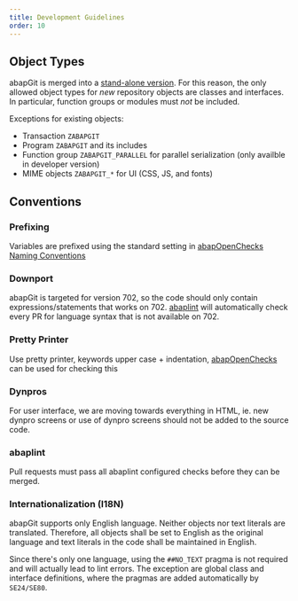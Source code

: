 ```yaml
---
title: Development Guidelines
order: 10
---
```


## Object Types

abapGit is merged into a [stand-alone version](https://docs.abapgit.org/guide-install.html). For this reason, the only allowed object types for *new* repository objects are classes and interfaces. In particular, function groups or modules must *not* be included.

Exceptions for existing objects:
- Transaction `ZABAPGIT`
- Program `ZABAPGIT` and its includes
- Function group `ZABAPGIT_PARALLEL` for parallel serialization (only availble in developer version)
- MIME objects `ZABAPGIT_*` for UI (CSS, JS, and fonts)

## Conventions

### Prefixing
Variables are prefixed using the standard setting in [abapOpenChecks Naming Conventions](http://docs.abapopenchecks.org/checks/69/)

### Downport
abapGit is targeted for version 702, so the code should only contain expressions/statements that works on 702.
[abaplint](https://abaplint.org) will automatically check every PR for language syntax that is not available on 702.

### Pretty Printer
Use pretty printer, keywords upper case + indentation, [abapOpenChecks](http://docs.abapopenchecks.org/checks/06/) can be used for checking this

### Dynpros
For user interface, we are moving towards everything in HTML, ie. new dynpro screens or use of dynpro screens should not be added to the source code.

### abaplint
Pull requests must pass all abaplint configured checks before they can be merged.

### Internationalization (I18N)
abapGit supports only English language. Neither objects nor text literals are translated. Therefore, all objects shall be set to English as the original language
and text literals in the code shall be maintained in English. 

Since there's only one language, using the `##NO_TEXT` pragma is not required and will actually lead to lint errors. The exception are global class and interface definitions,
where the pragmas are added automatically by `SE24/SE80`. 
